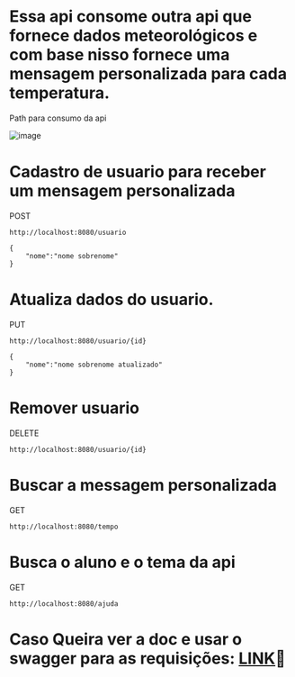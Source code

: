 # Essa api consome outra api que fornece dados meteorológicos e com base nisso fornece uma mensagem personalizada para cada temperatura.
Path para consumo da api

![image](https://github.com/DanielFreitassc/ProjetoIntermediarioBackend/assets/129224303/d19432d2-5644-4d18-8d7c-995eee4d05a9)

# Cadastro de usuario para receber um mensagem personalizada
POST
```
http://localhost:8080/usuario
```
```
{
    "nome":"nome sobrenome"
}
```
# Atualiza dados do usuario.
PUT
```
http://localhost:8080/usuario/{id}
```
```
{
    "nome":"nome sobrenome atualizado"
}
```
# Remover usuario
DELETE
```
http://localhost:8080/usuario/{id}
```
# Buscar a messagem personalizada
GET
```
http://localhost:8080/tempo
```
# Busca o aluno e o tema da api
GET
```
http://localhost:8080/ajuda
```
# Caso Queira ver a doc e usar o swagger para as requisições: [LINK](http://localhost:8080/swagger-ui/index.html#/)🚀

